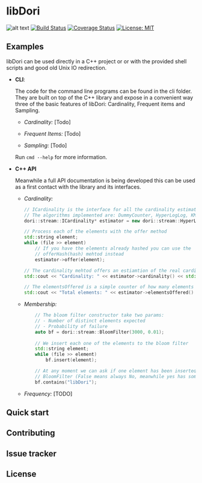 # libDori

![alt text](https://img.shields.io/badge/release-0.0.1-green.svg)
[![Build Status](https://travis-ci.org/jomsdev/libDori.svg?branch=master)](https://travis-ci.org/jomsdev/libDori)
[![Coverage Status](https://coveralls.io/repos/github/jomsdev/libDori/badge.svg?branch=master)](https://coveralls.io/github/jomsdev/libDori?branch=master)
[![License: MIT](https://img.shields.io/badge/License-MIT-yellow.svg)](https://opensource.org/licenses/MIT)


## Examples

libDori can be used directly in a C++ project or or with the provided shell scripts and good old Unix IO redirection.

- **CLI**:

    The code for the command line programs can be found in the cli folder. They are built on top of the C++ library and expose 
    in a convenient way three of the basic features of libDori: Cardinality, Frequent items and Sampling.

    - *Cardinality:* [Todo] 

    - *Frequent Items:* [Todo] 

    - *Sampling:* [Todo] 

    Run `cmd --help` for more information.

- **C++ API**

    Meanwhile a full API documentation is being developed this can be used as a first contact with the library and its interfaces.

    - *Cardinality:*
        ```cpp
        // ICardinality is the interface for all the cardinality estimators.
        // The algorithms implemented are: DummyCounter, HyperLogLog, KMV and Recordinality
        dori::stream::ICardinality* estimator = new dori::stream::HyperLogLog(size);

        // Process each of the elements with the offer method
        std::string element;
        while (file >> element)
            // If you have the elements already hashed you can use the
            // offerHash(hash) mehtod instead
            estimator->offer(element);

        // The cardinality mehtod offers an estiamtion of the real cardinality of the stream
        std::cout << "Cardinality: " << estimator->cardinality() << std::endl;

        // The elementsOffered is a simple counter of how many elements had been offered
        std::cout << "Total elements: " << estimator->elementsOffered() << std::endl;
        ```

    - *Membership:*
        ```cpp
            // The bloom filter constructor take two params: 
            // - Number of distinct elements expected
            // - Probability of failure
            auto bf = dori::stream::BloomFilter(3000, 0.01);
            
            // We insert each one of the elements to the bloom filter
            std::string element;
            while (file >> element)
                bf.insert(element);

            // At any moment we can ask if one element has been inserted or not in the 
            // BloomFilter (False means always No, meanwhile yes has some failure probabilty) 
            bf.contains("libDori");
        ```
    
    - *Frequency:* [TODO]

## Quick start

## Contributing

## Issue tracker

## License
